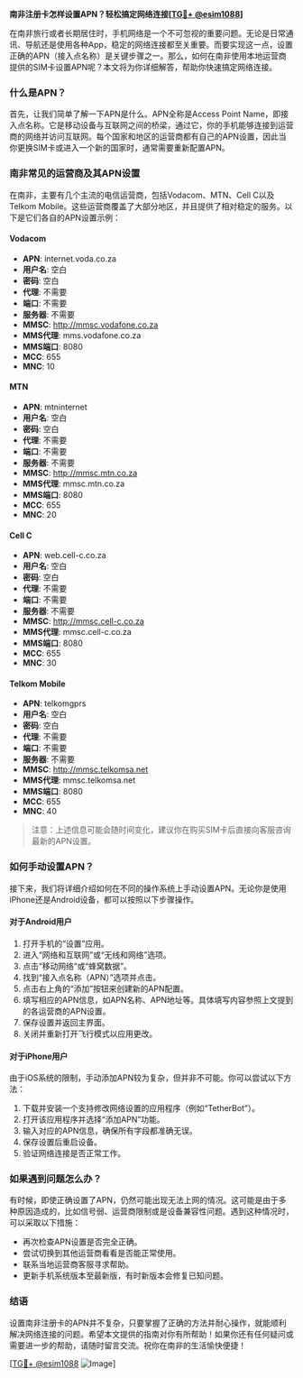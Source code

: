 **南非注册卡怎样设置APN？轻松搞定网络连接[[TG💪+ @esim1088](https://t.me/s/esim1088)]**

在南非旅行或者长期居住时，手机网络是一个不可忽视的重要问题。无论是日常通讯、导航还是使用各种App，稳定的网络连接都至关重要。而要实现这一点，设置正确的APN（接入点名称）是关键步骤之一。那么，如何在南非使用本地运营商提供的SIM卡设置APN呢？本文将为你详细解答，帮助你快速搞定网络连接。

### 什么是APN？

首先，让我们简单了解一下APN是什么。APN全称是Access Point Name，即接入点名称。它是移动设备与互联网之间的桥梁，通过它，你的手机能够连接到运营商的网络并访问互联网。每个国家和地区的运营商都有自己的APN设置，因此当你更换SIM卡或进入一个新的国家时，通常需要重新配置APN。

### 南非常见的运营商及其APN设置

在南非，主要有几个主流的电信运营商，包括Vodacom、MTN、Cell C以及Telkom Mobile。这些运营商覆盖了大部分地区，并且提供了相对稳定的服务。以下是它们各自的APN设置示例：

#### Vodacom
- **APN**: internet.voda.co.za
- **用户名**: 空白
- **密码**: 空白
- **代理**: 不需要
- **端口**: 不需要
- **服务器**: 不需要
- **MMSC**: http://mmsc.vodafone.co.za
- **MMS代理**: mms.vodafone.co.za
- **MMS端口**: 8080
- **MCC**: 655
- **MNC**: 10

#### MTN
- **APN**: mtninternet
- **用户名**: 空白
- **密码**: 空白
- **代理**: 不需要
- **端口**: 不需要
- **服务器**: 不需要
- **MMSC**: http://mmsc.mtn.co.za
- **MMS代理**: mmsc.mtn.co.za
- **MMS端口**: 8080
- **MCC**: 655
- **MNC**: 20

#### Cell C
- **APN**: web.cell-c.co.za
- **用户名**: 空白
- **密码**: 空白
- **代理**: 不需要
- **端口**: 不需要
- **服务器**: 不需要
- **MMSC**: http://mmsc.cell-c.co.za
- **MMS代理**: mmsc.cell-c.co.za
- **MMS端口**: 8080
- **MCC**: 655
- **MNC**: 30

#### Telkom Mobile
- **APN**: telkomgprs
- **用户名**: 空白
- **密码**: 空白
- **代理**: 不需要
- **端口**: 不需要
- **服务器**: 不需要
- **MMSC**: http://mmsc.telkomsa.net
- **MMS代理**: mmsc.telkomsa.net
- **MMS端口**: 8080
- **MCC**: 655
- **MNC**: 40

> 注意：上述信息可能会随时间变化，建议你在购买SIM卡后直接向客服咨询最新的APN设置。

### 如何手动设置APN？

接下来，我们将详细介绍如何在不同的操作系统上手动设置APN。无论你是使用iPhone还是Android设备，都可以按照以下步骤操作。

#### 对于Android用户

1. 打开手机的“设置”应用。
2. 进入“网络和互联网”或“无线和网络”选项。
3. 点击“移动网络”或“蜂窝数据”。
4. 找到“接入点名称（APN）”选项并点击。
5. 点击右上角的“添加”按钮来创建新的APN配置。
6. 填写相应的APN信息，如APN名称、APN地址等。具体填写内容参照上文提到的各运营商的APN设置。
7. 保存设置并返回主界面。
8. 关闭并重新打开飞行模式以应用更改。

#### 对于iPhone用户

由于iOS系统的限制，手动添加APN较为复杂，但并非不可能。你可以尝试以下方法：

1. 下载并安装一个支持修改网络设置的应用程序（例如“TetherBot”）。
2. 打开该应用程序并选择“添加APN”功能。
3. 输入对应的APN信息，确保所有字段都准确无误。
4. 保存设置后重启设备。
5. 验证网络连接是否正常工作。

### 如果遇到问题怎么办？

有时候，即使正确设置了APN，仍然可能出现无法上网的情况。这可能是由于多种原因造成的，比如信号弱、运营商限制或是设备兼容性问题。遇到这种情况时，可以采取以下措施：

- 再次检查APN设置是否完全正确。
- 尝试切换到其他运营商看看是否能正常使用。
- 联系当地运营商客服寻求帮助。
- 更新手机系统版本至最新版，有时新版本会修复已知问题。

### 结语

设置南非注册卡的APN并不复杂，只要掌握了正确的方法并耐心操作，就能顺利解决网络连接的问题。希望本文提供的指南对你有所帮助！如果你还有任何疑问或需要进一步的帮助，请随时留言交流。祝你在南非的生活愉快便捷！

[[TG💪+ @esim1088](https://t.me/s/esim1088) ![Image](https://i.postimg.cc/4NQfJmqS/Snipaste-2025-05-13-00-14-12.png)]